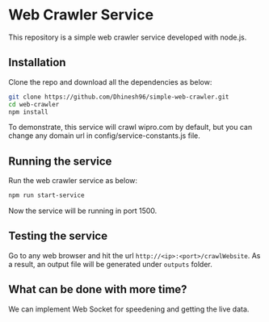# Web Crawler Service

This repository is a simple web crawler service developed with node.js. 

## Installation

Clone the repo and download all the dependencies as below:

```bash
git clone https://github.com/Dhinesh96/simple-web-crawler.git
cd web-crawler 
npm install
```

To demonstrate, this service will crawl wipro.com by default, but you can change any domain url in config/service-constants.js file.

## Running the service

Run the web crawler service as below:

```bash
npm run start-service
```

Now the service will be running in port 1500.


## Testing the service

Go to any web browser and hit the url `http://<ip>:<port>/crawlWebsite`. As a result, an output file will be generated under `outputs` folder.


## What can be done with more time?

We can implement Web Socket for speedening and getting the live data.

